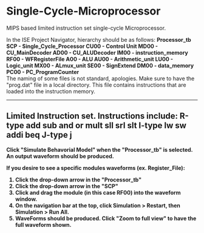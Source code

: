 # Single-Cycle-Microprocessor
MIPS based limited instruction set single-cycle Microprocessor.

In the ISE Project Navigator, hierarchy should be as follows:
<b>
Processor_tb
  SCP - Single_Cycle_Processor
    CU00 - Control Unit
      MD00 - CU_MainDecoder
      AD00 - CU_ALUDecoder
    IM00 - instruction_memory
    RF00 - WFRegisterFile
    A00 -  ALU
      AU00 - Arithmetic_unit
      LU00 - Logic_unit
      MX00 - ALmux_unit
    SE00 - SignExtend
    DM00 - data_memory
    PC00 - PC_ProgramCounter
</b>    
The naming of some files is not standard, apologies.
Make sure to have the "prog.dat" file in a local directory.
This file contains instructions that are loaded into the instruction memory.

-------------------------------------------------------------------------------------
Limited Instruction set. Instructions include:
<b>  R-type </b>
      add
      sub
      and
      or
      mult 
      sll
      srl
      slt
 <b> I-type </b>
      lw
      sw
      addi
      beq
 <b> J-type <b>
      j
------------------------------------------------------------------------------------------
Click "Simulate Behavorial Model" when the "Processor_tb" is selected.
An output waveform should be produced.

If you desire to see a specific modules waveforms (ex. Register_File):
<b>
  1. Click the drop-down arrow in the "Processor_tb"
  2. Click the drop-down arrow in the "SCP"
  3. Click and drag the module (in this case RF00) into the waveform window.
  4. On the navigation bar at the top, click Simulation > Restart, then Simulation > Run All.
  5. WaveForms should be produced. Click "Zoom to full view" to have the full waveform shown.
</b>
  
